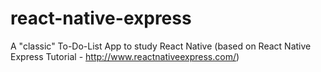 # react-native-express
A "classic" To-Do-List App to study React Native (based on React Native Express Tutorial - http://www.reactnativeexpress.com/)
